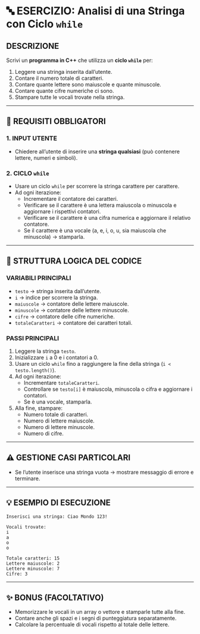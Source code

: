 # 🔤 ESERCIZIO: Analisi di una Stringa con Ciclo `while`

## DESCRIZIONE  
Scrivi un **programma in C++** che utilizza un **ciclo `while`** per:

1. Leggere una stringa inserita dall’utente.  
2. Contare il numero totale di caratteri.  
3. Contare quante lettere sono maiuscole e quante minuscole.  
4. Contare quante cifre numeriche ci sono.  
5. Stampare tutte le vocali trovate nella stringa.

---

## 📌 REQUISITI OBBLIGATORI

### 1. INPUT UTENTE
- Chiedere all’utente di inserire una **stringa qualsiasi** (può contenere lettere, numeri e simboli).

### 2. CICLO `while`
- Usare un ciclo `while` per scorrere la stringa carattere per carattere.
- Ad ogni iterazione:
  - Incrementare il contatore dei caratteri.
  - Verificare se il carattere è una lettera maiuscola o minuscola e aggiornare i rispettivi contatori.
  - Verificare se il carattere è una cifra numerica e aggiornare il relativo contatore.
  - Se il carattere è una vocale (a, e, i, o, u, sia maiuscola che minuscola) → stamparla.

---

## 🔁 STRUTTURA LOGICA DEL CODICE

### VARIABILI PRINCIPALI
- `testo` → stringa inserita dall’utente.  
- `i` → indice per scorrere la stringa.  
- `maiuscole` → contatore delle lettere maiuscole.  
- `minuscole` → contatore delle lettere minuscole.  
- `cifre` → contatore delle cifre numeriche.  
- `totaleCaratteri` → contatore dei caratteri totali.  

### PASSI PRINCIPALI
1. Leggere la stringa `testo`.  
2. Inizializzare `i` a 0 e i contatori a 0.  
3. Usare un ciclo `while` fino a raggiungere la fine della stringa (`i < testo.length()`).  
4. Ad ogni iterazione:
   - Incrementare `totaleCaratteri`.  
   - Controllare se `testo[i]` è maiuscola, minuscola o cifra e aggiornare i contatori.  
   - Se è una vocale, stamparla.  
5. Alla fine, stampare:
   - Numero totale di caratteri.
   - Numero di lettere maiuscole.
   - Numero di lettere minuscole.
   - Numero di cifre.

---

## ⚠️ GESTIONE CASI PARTICOLARI
- Se l’utente inserisce una stringa vuota → mostrare messaggio di errore e terminare.

---

## 💡 ESEMPIO DI ESECUZIONE
```
Inserisci una stringa: Ciao Mondo 123!

Vocali trovate:
i
a
o
o

Totale caratteri: 15
Lettere maiuscole: 2
Lettere minuscole: 7
Cifre: 3
```

---

## ✨ BONUS (FACOLTATIVO)
- Memorizzare le vocali in un array o vettore e stamparle tutte alla fine.  
- Contare anche gli spazi e i segni di punteggiatura separatamente.  
- Calcolare la percentuale di vocali rispetto al totale delle lettere.
